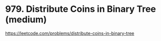 # 979. Distribute Coins in Binary Tree (medium)

https://leetcode.com/problems/distribute-coins-in-binary-tree
